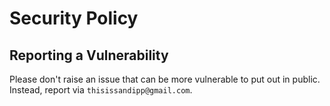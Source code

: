 # Security Policy

## Reporting a Vulnerability

Please don't raise an issue that can be more vulnerable to put out in public. Instead, report via `thisissandipp@gmail.com`.
